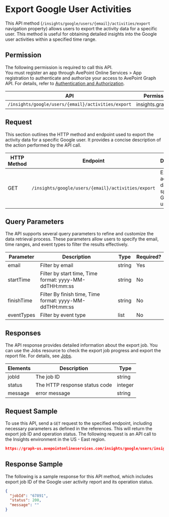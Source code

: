 # Export Google User Activities

This API method (`/insights/google/users/{email}/activities/export` navigation property) allows users to export the activity data for a specific user. This method is useful for obtaining detailed insights into the Google user activities within a specified time range. 

## Permission 

The following permission is required to call this API.  
You must register an app through AvePoint Online Services > App registration to authenticate and authorize your access to AvePoint Graph API. For details, refer to [Authentication and Authorization](https://learn.avepoint.com/docs/Use-AvePoint-Graph-API.html#authentication-and-authorization).

| API     | Permission required | 
|-------------------|---------------|
| `/insights/google/users/{email}/activities/export` |  insights.graph.readwrite.all |

## Request 

This section outlines the HTTP method and endpoint used to export the activity data for a specific Google user. It provides a concise description of the action performed by the API call. 

| HTTP Method | Endpoint | Description |
| --- | --- | --- |
| GET | `/insights/google/users/{email}/activities/export` | Exports the activity data for a specific Google user. |


## Query Parameters

The API supports several query parameters to refine and customize the data retrieval process. These parameters allow users to specify the email, time ranges, and event types to filter the results effectively.

| Parameter   | Description                                      | Type   | Required? |
|-------------|--------------------------------------------------|--------|-----------|
| email     | Filter by email                                  | string | Yes       |
| startTime| Filter by start time, Time format: yyyy-MM-ddTHH:mm:ss | string | No        |
| finishTime| Filter By finish time, Time format: yyyy-MM-ddTHH:mm:ss | string | No        |
| eventTypes| Filter by event type                             | list  | No        |


## Responses

The API response provides detailed information about the export job. You can use the Jobs resource to check the export job progress and export the report file. For details, see [Jobs](../exportJobs/exportJobFile.md).

| Elements	| Description	|Type|
|---|--- |---|
|jobId	 | The job ID	| string |
|status |	The HTTP response status code |	integer|
|message | error message | string |

## Request Sample

To use this API, send a `GET` request to the specified endpoint, including necessary parameters as defined in the references. This will return the export job ID and operation status. The following request is an API call to the Insights environment in the US - East region.

```json
https://graph-us.avepointonlineservices.com/insights/google/users/insights***and**@avepoint*****.com/activities/export?startTime=2025-05-01T01%3A37%3A57&finishTime=2025-10-01T01%3A37%3A57&eventTypes=create&eventTypes=label_added
```

## Response Sample  

The following is a sample response for this API method, which includes export job ID of the Google user activity report and its operation status. 

```json
{
  "jobId": "67891",
  "status": 200,
  "message": ""
}